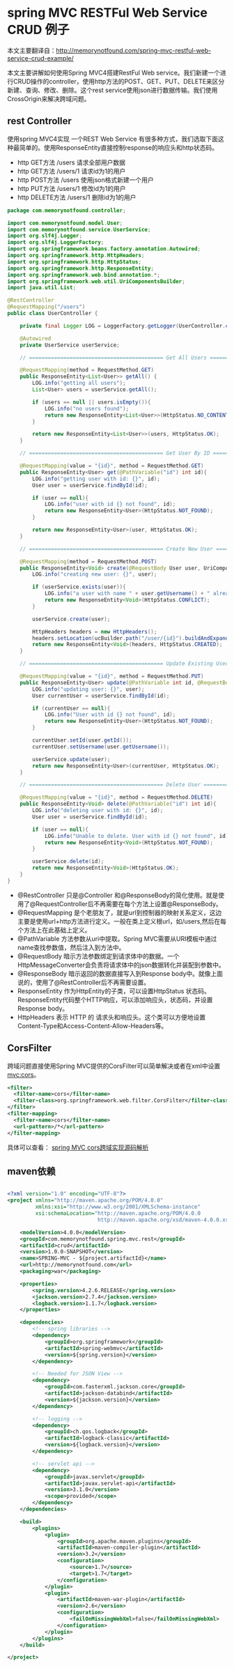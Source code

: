 # spring MVC RESTFul Web Service CRUD 例子

本文主要翻译自：http://memorynotfound.com/spring-mvc-restful-web-service-crud-example/

本文主要讲解如何使用Spring MVC4搭建RestFul Web service。我们新建一个进行CRUD操作的controller，使用http方法的POST、GET、PUT、DELETE来区分新建、查询、修改、删除。这个rest service使用json进行数据传输。我们使用CrossOrigin来解决跨域问题。

## rest Controller

使用spring MVC4实现 一个REST Web Service 有很多种方式，我们选取下面这种最简单的。使用ResponseEntity直接控制response的响应头和http状态码。

* http GET方法 /users 请求全部用户数据
* http GET方法 /users/1 请求id为1的用户
* http POST方法 /users 使用json格式新建一个用户
* http PUT方法 /users/1 修改id为1的用户
* http DELETE方法 /users/1 删除id为1的用户

```java
package com.memorynotfound.controller;

import com.memorynotfound.model.User;
import com.memorynotfound.service.UserService;
import org.slf4j.Logger;
import org.slf4j.LoggerFactory;
import org.springframework.beans.factory.annotation.Autowired;
import org.springframework.http.HttpHeaders;
import org.springframework.http.HttpStatus;
import org.springframework.http.ResponseEntity;
import org.springframework.web.bind.annotation.*;
import org.springframework.web.util.UriComponentsBuilder;
import java.util.List;

@RestController
@RequestMapping("/users")
public class UserController {

    private final Logger LOG = LoggerFactory.getLogger(UserController.class);

    @Autowired
    private UserService userService;

    // =========================================== Get All Users ==========================================

    @RequestMapping(method = RequestMethod.GET)
    public ResponseEntity<List<User>> getAll() {
        LOG.info("getting all users");
        List<User> users = userService.getAll();

        if (users == null || users.isEmpty()){
            LOG.info("no users found");
            return new ResponseEntity<List<User>>(HttpStatus.NO_CONTENT);
        }

        return new ResponseEntity<List<User>>(users, HttpStatus.OK);
    }

    // =========================================== Get User By ID =========================================

    @RequestMapping(value = "{id}", method = RequestMethod.GET)
    public ResponseEntity<User> get(@PathVariable("id") int id){
        LOG.info("getting user with id: {}", id);
        User user = userService.findById(id);

        if (user == null){
            LOG.info("user with id {} not found", id);
            return new ResponseEntity<User>(HttpStatus.NOT_FOUND);
        }

        return new ResponseEntity<User>(user, HttpStatus.OK);
    }

    // =========================================== Create New User ========================================

    @RequestMapping(method = RequestMethod.POST)
    public ResponseEntity<Void> create(@RequestBody User user, UriComponentsBuilder ucBuilder){
        LOG.info("creating new user: {}", user);

        if (userService.exists(user)){
            LOG.info("a user with name " + user.getUsername() + " already exists");
            return new ResponseEntity<Void>(HttpStatus.CONFLICT);
        }

        userService.create(user);

        HttpHeaders headers = new HttpHeaders();
        headers.setLocation(ucBuilder.path("/user/{id}").buildAndExpand(user.getId()).toUri());
        return new ResponseEntity<Void>(headers, HttpStatus.CREATED);
    }

    // =========================================== Update Existing User ===================================

    @RequestMapping(value = "{id}", method = RequestMethod.PUT)
    public ResponseEntity<User> update(@PathVariable int id, @RequestBody User user){
        LOG.info("updating user: {}", user);
        User currentUser = userService.findById(id);

        if (currentUser == null){
            LOG.info("User with id {} not found", id);
            return new ResponseEntity<User>(HttpStatus.NOT_FOUND);
        }

        currentUser.setId(user.getId());
        currentUser.setUsername(user.getUsername());

        userService.update(user);
        return new ResponseEntity<User>(currentUser, HttpStatus.OK);
    }

    // =========================================== Delete User ============================================

    @RequestMapping(value = "{id}", method = RequestMethod.DELETE)
    public ResponseEntity<Void> delete(@PathVariable("id") int id){
        LOG.info("deleting user with id: {}", id);
        User user = userService.findById(id);

        if (user == null){
            LOG.info("Unable to delete. User with id {} not found", id);
            return new ResponseEntity<Void>(HttpStatus.NOT_FOUND);
        }

        userService.delete(id);
        return new ResponseEntity<Void>(HttpStatus.OK);
    }
}

```

* @RestController 只是@Controller 和@ResponseBody的简化使用。就是使用了@RequestController后不再需要在每个方法上设置@ResponseBody。
* @RequestMapping 是个老朋友了，就是url到控制器的映射关系定义，这边主要是使用url+http方法进行定义。一般在类上定义根url，如/users,然后在每个方法上在此基础上定义。
* @PathVariable 方法参数从uri中提取。Spring MVC需要从URI模板中通过name查找参数值，然后注入到方法中。
* @RequestBody 暗示方法参数绑定到请求体中的数据。一个HttpMessageConverter会负责将请求体中的json数据转化并装配到参数中。
* @ResponseBody 暗示返回的数据直接写入到Response body中。就像上面说的，使用了@RestController后不再需要设置。
* ResponseEntity 作为HttpEntity的子类，可以设置HttpStatus 状态码。ResponseEntity代码整个HTTP响应，可以添加响应头，状态码，并设置Response body。
* HttpHeaders 表示 HTTP 的 请求头和响应头。这个类可以方便地设置Content-Type和Access-Content-Allow-Headers等。


## CorsFilter

跨域问题直接使用Spring MVC提供的CorsFilter可以简单解决或者在xml中设置<mvc:cors>。
```xml
<filter>
  <filter-name>cors</filter-name>
  <filter-class>org.springframework.web.filter.CorsFilter</filter-class>
</filter>
<filter-mapping>
  <filter-name>cors</filter-name>
  <url-pattern>/*</url-pattern>
</filter-mapping>
```

具体可以查看： [spring MVC cors跨域实现源码解析](http://www.cnblogs.com/leftthen/p/6378090.html)

## maven依赖
```xml

<?xml version="1.0" encoding="UTF-8"?>
<project xmlns="http://maven.apache.org/POM/4.0.0"
         xmlns:xsi="http://www.w3.org/2001/XMLSchema-instance"
         xsi:schemaLocation="http://maven.apache.org/POM/4.0.0
                             http://maven.apache.org/xsd/maven-4.0.0.xsd">

    <modelVersion>4.0.0</modelVersion>
    <groupId>com.memorynotfound.spring.mvc.rest</groupId>
    <artifactId>crud</artifactId>
    <version>1.0.0-SNAPSHOT</version>
    <name>SPRING-MVC - ${project.artifactId}</name>
    <url>http://memorynotfound.com</url>
    <packaging>war</packaging>

    <properties>
        <spring.version>4.2.6.RELEASE</spring.version>
        <jackson.version>2.7.4</jackson.version>
        <logback.version>1.1.7</logback.version>
    </properties>

    <dependencies>
        <!-- spring libraries -->
        <dependency>
            <groupId>org.springframework</groupId>
            <artifactId>spring-webmvc</artifactId>
            <version>${spring.version}</version>
        </dependency>

        <!-- Needed for JSON View -->
        <dependency>
            <groupId>com.fasterxml.jackson.core</groupId>
            <artifactId>jackson-databind</artifactId>
            <version>${jackson.version}</version>
        </dependency>

        <!-- logging -->
        <dependency>
            <groupId>ch.qos.logback</groupId>
            <artifactId>logback-classic</artifactId>
            <version>${logback.version}</version>
        </dependency>

        <!-- servlet api -->
        <dependency>
            <groupId>javax.servlet</groupId>
            <artifactId>javax.servlet-api</artifactId>
            <version>3.1.0</version>
            <scope>provided</scope>
        </dependency>
    </dependencies>

    <build>
        <plugins>
            <plugin>
                <groupId>org.apache.maven.plugins</groupId>
                <artifactId>maven-compiler-plugin</artifactId>
                <version>3.2</version>
                <configuration>
                    <source>1.7</source>
                    <target>1.7</target>
                </configuration>
            </plugin>
            <plugin>
                <artifactId>maven-war-plugin</artifactId>
                <version>2.6</version>
                <configuration>
                    <failOnMissingWebXml>false</failOnMissingWebXml>
                </configuration>
            </plugin>
        </plugins>
    </build>

</project>
```

